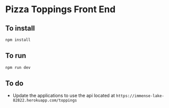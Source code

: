 # Pizza Toppings Front End

## To install

```bash
npm install
```

## To run 

```bash
npm run dev
```

## To do

* Update the applications to use the api located at `https://immense-lake-82822.herokuapp.com/toppings`
